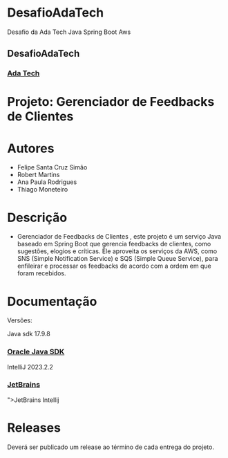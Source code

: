 # DesafioAdaTech
Desafio da Ada Tech Java Spring Boot Aws

<h2>DesafioAdaTech</h2>
<h3><a href= "https://ada.tech/">Ada Tech</a></h3>

# Projeto: Gerenciador de Feedbacks de Clientes

# Autores

* Felipe Santa Cruz Simão
* Robert Martins
* Ana Paula Rodrigues
* Thiago Moneteiro

# Descrição

* Gerenciador de Feedbacks de Clientes , este projeto é um serviço Java baseado em Spring Boot que gerencia feedbacks de clientes, como sugestões, elogios e críticas. Ele aproveita os serviços da AWS, como SNS (Simple Notification Service) e SQS (Simple Queue Service), para enfileirar e processar os feedbacks de acordo com a ordem em que foram recebidos.

# Documentação

Versões:
<p>Java sdk 17.9.8 <h3><a href= "https://www.oracle.com/java/technologies/javase/jdk17-archive-downloads.html">Oracle Java SDK</a></h3> </p>
<p>IntelliJ 2023.2.2 <h3><a href= "[https://www.jetbrains.com/pt-br/idea/download/?section=windows]">JetBrains</a></h3>">JetBrains Intellij</a></h3></p>


# Releases

Deverá ser publicado um release ao término de cada entrega do projeto.

